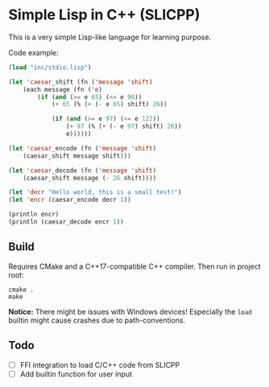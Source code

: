 # Simple Lisp in C++ (SLICPP)

This is a very simple Lisp-like language for learning purpose.

Code example:
```lisp
(load "inc/stdio.lisp")

(let 'caesar_shift (fn ('message 'shift)
    (each message (fn ('e)
        (if (and (>= e 65) (<= e 90))
            (+ 65 (% (+ (- e 65) shift) 26))

            (if (and (>= e 97) (<= e 122))
                (+ 97 (% (+ (- e 97) shift) 26))
                e))))))

(let 'caesar_encode (fn ('message 'shift)
    (caesar_shift message shift)))

(let 'caesar_decode (fn ('message 'shift)
    (caesar_shift message (- 26 shift))))

(let 'decr "Hello world, this is a small test!")
(let 'encr (caesar_encode decr 1))

(println encr)
(println (caesar_decode encr 1))
```

## Build

Requires CMake and a C++17-compatible C++ compiler. Then run in project root:
```
cmake .
make
```

**Notice:** There might be issues with Windows devices! Especially the `load` builtin might cause crashes due to path-conventions. 

## Todo

- [ ] FFI integration to load C/C++ code from SLICPP
- [ ] Add builtin function for user input